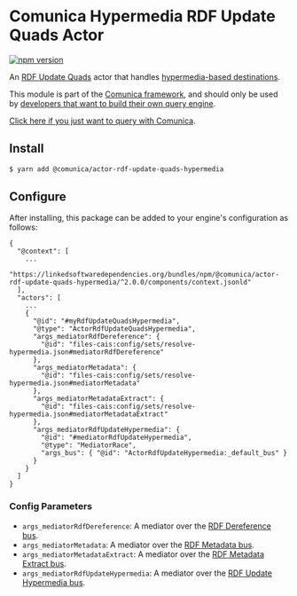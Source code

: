 # Comunica Hypermedia RDF Update Quads Actor

[![npm version](https://badge.fury.io/js/%40comunica%2Factor-rdf-update-quads-hypermedia.svg)](https://www.npmjs.com/package/@comunica/actor-rdf-update-quads-hypermedia)

An [RDF Update Quads](https://github.com/comunica/comunica/tree/master/packages/bus-rdf-update-quads) actor
that handles [hypermedia-based destinations](https://comunica.dev/docs/modify/advanced/hypermedia/).

This module is part of the [Comunica framework](https://github.com/comunica/comunica),
and should only be used by [developers that want to build their own query engine](https://comunica.dev/docs/modify/).

[Click here if you just want to query with Comunica](https://comunica.dev/docs/query/).

## Install

```bash
$ yarn add @comunica/actor-rdf-update-quads-hypermedia
```

## Configure

After installing, this package can be added to your engine's configuration as follows:
```text
{
  "@context": [
    ...
    "https://linkedsoftwaredependencies.org/bundles/npm/@comunica/actor-rdf-update-quads-hypermedia/^2.0.0/components/context.jsonld"  
  ],
  "actors": [
    ...
    {
      "@id": "#myRdfUpdateQuadsHypermedia",
      "@type": "ActorRdfUpdateQuadsHypermedia",
      "args_mediatorRdfDereference": {
        "@id": "files-cais:config/sets/resolve-hypermedia.json#mediatorRdfDereference"
      },
      "args_mediatorMetadata": {
        "@id": "files-cais:config/sets/resolve-hypermedia.json#mediatorMetadata"
      },
      "args_mediatorMetadataExtract": {
        "@id": "files-cais:config/sets/resolve-hypermedia.json#mediatorMetadataExtract"
      },
      "args_mediatorRdfUpdateHypermedia": {
        "@id": "#mediatorRdfUpdateHypermedia",
        "@type": "MediatorRace",
        "args_bus": { "@id": "ActorRdfUpdateHypermedia:_default_bus" }
      }
    }
  ]
}
```

### Config Parameters

* `args_mediatorRdfDereference`: A mediator over the [RDF Dereference bus](https://github.com/comunica/comunica/tree/master/packages/bus-rdf-dereference).
* `args_mediatorMetadata`: A mediator over the [RDF Metadata bus](https://github.com/comunica/comunica/tree/master/packages/bus-rdf-metadata).
* `args_mediatorMetadataExtract`: A mediator over the [RDF Metadata Extract bus](https://github.com/comunica/comunica/tree/master/packages/bus-rdf-metadata-extract).
* `args_mediatorRdfUpdateHypermedia`: A mediator over the [RDF Update Hypermedia bus](https://github.com/comunica/comunica/tree/master/packages/bus-rdf-update-hypermedia).
